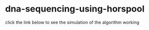 # dna-sequencing-using-horspool
click the link below to see the simulation of the algorithm working
